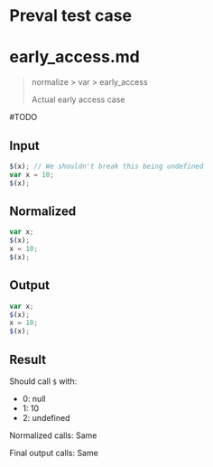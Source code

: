 # Preval test case

# early_access.md

> normalize > var > early_access
>
> Actual early access case

#TODO

## Input

`````js filename=intro
$(x); // We shouldn't break this being undefined
var x = 10; 
$(x);
`````

## Normalized

`````js filename=intro
var x;
$(x);
x = 10;
$(x);
`````

## Output

`````js filename=intro
var x;
$(x);
x = 10;
$(x);
`````

## Result

Should call `$` with:
 - 0: null
 - 1: 10
 - 2: undefined

Normalized calls: Same

Final output calls: Same
